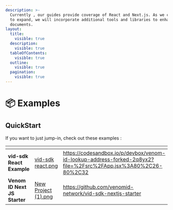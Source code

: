 ```yaml
---
description: >-
  Currently , our guides provide coverage of React and Next.js. As we continue
  to expand, we will incorporate additional tools and libraries to enhance our
  documents.
layout:
  title:
    visible: true
  description:
    visible: true
  tableOfContents:
    visible: true
  outline:
    visible: true
  pagination:
    visible: true
---
```


# 📦 Examples

## QuickStart

If you want to just jump-in, check out these examples :

<table data-card-size="large" data-view="cards"><thead><tr><th></th><th data-hidden data-card-cover data-type="files"></th><th data-hidden data-card-target data-type="content-ref"></th></tr></thead><tbody><tr><td><strong>vid-sdk React Example</strong></td><td><a href="../.gitbook/assets/vid-sdk react.png">vid-sdk react.png</a></td><td><a href="https://codesandbox.io/p/devbox/venom-id-lookup-address-forked-2q8yx2?file=%2Fsrc%2FApp.jsx%3A80%2C26-80%2C32">https://codesandbox.io/p/devbox/venom-id-lookup-address-forked-2q8yx2?file=%2Fsrc%2FApp.jsx%3A80%2C26-80%2C32</a></td></tr><tr><td><strong>Venom ID Next JS Starter</strong></td><td><a href="../.gitbook/assets/New Project (1).png">New Project (1).png</a></td><td><a href="https://github.com/venomid-network/vid-sdk-nextjs-starter">https://github.com/venomid-network/vid-sdk-nextjs-starter</a></td></tr></tbody></table>

